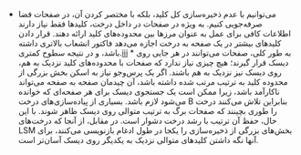 *  می‌توانیم با عدم ذخیره‌سازی کل کلید، بلکه با مختصر کردن آن، در صفحات فضا صرفه‌جویی کنیم. به ویژه در صفحات
در داخل درخت، کلیدها فقط نیاز دارند اطلاعات کافی برای عمل به عنوان مرزها
بین محدوده‌های کلید ارائه دهند. قرار دادن کلیدهای بیشتر در یک صفحه به درخت اجازه می‌دهد فاکتور انشعاب
بالاتری داشته باشد، و در نتیجه سطوح کمتری.[iii](ch03.html#idm140605778198240) *  به طور کلی، صفحات می‌توانند در هر جایی روی دیسک قرار گیرند؛ هیچ چیزی نیاز ندارد که صفحات با
محدوده‌های کلید نزدیک به هم، روی دیسک نیز نزدیک به هم باشند. اگر یک پرس‌وجو نیاز به اسکن بخش بزرگی از محدوده کلید
به ترتیب مرتب شده داشته باشد، آن چیدمان صفحه به صفحه می‌تواند ناکارآمد باشد، زیرا ممکن است یک جستجوی دیسک
برای هر صفحه‌ای که خوانده می‌شود لازم باشد. بسیاری از پیاده‌سازی‌های درخت B بنابراین تلاش می‌کنند درخت را
طوری بچینند که صفحات برگ به ترتیب متوالی روی دیسک ظاهر شوند. با این حال، حفظ
آن ترتیب با رشد درخت دشوار است. در مقابل، از آنجا که درخت‌های LSM بخش‌های بزرگی از ذخیره‌سازی را
یکجا در طول ادغام بازنویسی می‌کنند، برای آنها نگه داشتن کلیدهای متوالی نزدیک به یکدیگر روی دیسک آسان‌تر است.